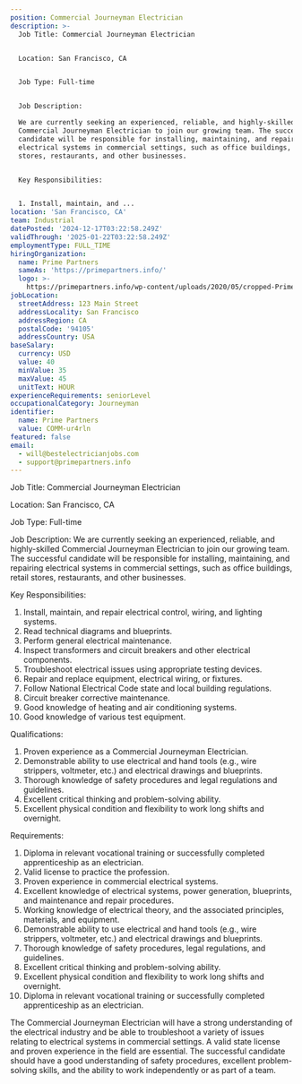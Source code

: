 ```yaml
---
position: Commercial Journeyman Electrician
description: >-
  Job Title: Commercial Journeyman Electrician


  Location: San Francisco, CA


  Job Type: Full-time


  Job Description:

  We are currently seeking an experienced, reliable, and highly-skilled
  Commercial Journeyman Electrician to join our growing team. The successful
  candidate will be responsible for installing, maintaining, and repairing
  electrical systems in commercial settings, such as office buildings, retail
  stores, restaurants, and other businesses.


  Key Responsibilities:


  1. Install, maintain, and ...
location: 'San Francisco, CA'
team: Industrial
datePosted: '2024-12-17T03:22:58.249Z'
validThrough: '2025-01-22T03:22:58.249Z'
employmentType: FULL_TIME
hiringOrganization:
  name: Prime Partners
  sameAs: 'https://primepartners.info/'
  logo: >-
    https://primepartners.info/wp-content/uploads/2020/05/cropped-Prime-Partners-Logo-NO-BG-1-1.png
jobLocation:
  streetAddress: 123 Main Street
  addressLocality: San Francisco
  addressRegion: CA
  postalCode: '94105'
  addressCountry: USA
baseSalary:
  currency: USD
  value: 40
  minValue: 35
  maxValue: 45
  unitText: HOUR
experienceRequirements: seniorLevel
occupationalCategory: Journeyman
identifier:
  name: Prime Partners
  value: COMM-ur4rln
featured: false
email:
  - will@bestelectricianjobs.com
  - support@primepartners.info
---
```




Job Title: Commercial Journeyman Electrician

Location: San Francisco, CA

Job Type: Full-time

Job Description:
We are currently seeking an experienced, reliable, and highly-skilled Commercial Journeyman Electrician to join our growing team. The successful candidate will be responsible for installing, maintaining, and repairing electrical systems in commercial settings, such as office buildings, retail stores, restaurants, and other businesses.

Key Responsibilities:

1. Install, maintain, and repair electrical control, wiring, and lighting systems.
2. Read technical diagrams and blueprints.
3. Perform general electrical maintenance.
4. Inspect transformers and circuit breakers and other electrical components.
5. Troubleshoot electrical issues using appropriate testing devices.
6. Repair and replace equipment, electrical wiring, or fixtures.
7. Follow National Electrical Code state and local building regulations.
8. Circuit breaker corrective maintenance.
9. Good knowledge of heating and air conditioning systems.
10. Good knowledge of various test equipment.

Qualifications:

1. Proven experience as a Commercial Journeyman Electrician.
2. Demonstrable ability to use electrical and hand tools (e.g., wire strippers, voltmeter, etc.) and electrical drawings and blueprints.
3. Thorough knowledge of safety procedures and legal regulations and guidelines.
4. Excellent critical thinking and problem-solving ability.
5. Excellent physical condition and flexibility to work long shifts and overnight.

Requirements:

1. Diploma in relevant vocational training or successfully completed apprenticeship as an electrician.
2. Valid license to practice the profession.
3. Proven experience in commercial electrical systems.
4. Excellent knowledge of electrical systems, power generation, blueprints, and maintenance and repair procedures.
5. Working knowledge of electrical theory, and the associated principles, materials, and equipment.
6. Demonstrable ability to use electrical and hand tools (e.g., wire strippers, voltmeter, etc.) and electrical drawings and blueprints.
7. Thorough knowledge of safety procedures, legal regulations, and guidelines.
8. Excellent critical thinking and problem-solving ability.
9. Excellent physical condition and flexibility to work long shifts and overnight.
10. Diploma in relevant vocational training or successfully completed apprenticeship as an electrician.

The Commercial Journeyman Electrician will have a strong understanding of the electrical industry and be able to troubleshoot a variety of issues relating to electrical systems in commercial settings. A valid state license and proven experience in the field are essential. The successful candidate should have a good understanding of safety procedures, excellent problem-solving skills, and the ability to work independently or as part of a team.
